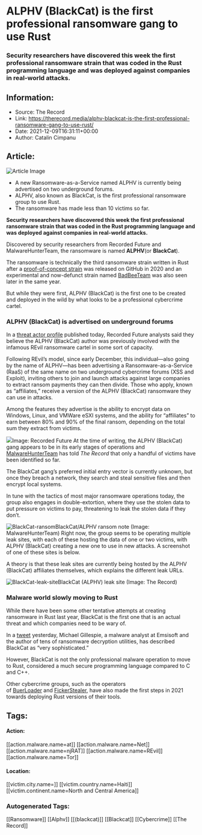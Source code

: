 # ALPHV (BlackCat) is the first professional ransomware gang to use Rust
### Security researchers have discovered this week the first professional ransomware strain that was coded in the Rust programming language and was deployed against companies in real-world attacks.

## Information:
+ Source: The Record
+ Link: https://therecord.media/alphv-blackcat-is-the-first-professional-ransomware-gang-to-use-rust/
+ Date: 2021-12-09T16:31:11+00:00
+ Author: Catalin Cimpanu


## Article:
![Article Image](https://therecord.media/wp-content/uploads/2021/12/BlackCat.jpg)

* A new Ransomware-as-a-Service named ALPHV is currently being advertised on two underground forums.
* ALPHV, also known as BlackCat, is the first professional ransomware group to use Rust.
* The ransomware has made less than 10 victims so far.


**Security researchers have discovered this week the first professional ransomware strain that was coded in the Rust programming language and was deployed against companies in real-world attacks.**


Discovered by security researchers from Recorded Future and MalwareHunterTeam, the ransomware is named **ALPHV**(or **BlackCat**).


The ransomware is technically the third ransomware strain written in Rust after a [proof-of-concept strain](https://github.com/cdong1012/Rust-Ransomware) was released on GitHub in 2020 and an experimental and now-defunct strain named [BadBeeTeam](https://id-ransomware.blogspot.com/2020/09/badbeeteam-ransomware.html) was also seen later in the same year.


But while they were first, ALPHV (BlackCat) is the first one to be created and deployed in the wild by what looks to be a professional cybercrime cartel.


### ALPHV (BlackCat) is advertised on underground forums


In a [threat actor profile](https://support.recordedfuture.com/hc/en-us/articles/4412359150739?__hstc=156209188.d25ee89468395607cc54536ba1fc910f.1639069247099.1639069247099.1639069247099.1&__hssc=156209188.1.1639069247099&__hsfp=2041467688) published today, Recorded Future analysts said they believe the ALPHV (BlackCat) author was previously involved with the infamous REvil ransomware cartel in some sort of capacity.


Following REvil’s model, since early December, this individual—also going by the name of ALPHV—has been advertising a Ransomware-as-a-Service (RaaS) of the same name on two underground cybercrime forums (XSS and Exploit), inviting others to join and launch attacks against large companies to extract ransom payments they can then divide. Those who apply, known as “affiliates,” receive a version of the ALPHV (BlackCat) ransomware they can use in attacks.


Among the features they advertise is the ability to encrypt data on Windows, Linux, and VMWare eSXI systems, and the ability for “affiliates” to earn between 80% and 90% of the final ransom, depending on the total sum they extract from victims.


![](https://therecord.media/wp-content/uploads/2021/12/BlackCat-forum-1.png)Image: Recorded Future
At the time of writing, the ALPHV (BlackCat) gang appears to be in its early stages of operations and [MalwareHunterTeam](https://twitter.com/malwrhunterteam) has told *The Record* that only a handful of victims have been identified so far.


The BlackCat gang’s preferred initial entry vector is currently unknown, but once they breach a network, they search and steal sensitive files and then encrypt local systems.


In tune with the tactics of most major ransomware operations today, the group also engages in double-extortion, where they use the stolen data to put pressure on victims to pay, threatening to leak the stolen data if they don’t.


![BlackCat-ransom](https://therecord.media/wp-content/uploads/2021/12/BlackCat-ransom.png)BlackCat/ALPHV ransom note (Image: MalwareHunterTeam)
Right now, the group seems to be operating multiple leak sites, with each of these hosting the data of one or two victims, with ALPHV (BlackCat) creating a new one to use in new attacks. A screenshot of one of these sites is below.


A theory is that these leak sites are currently being hosted by the ALPHV (BlackCat) affiliates themselves, which explains the different leak URLs.


![BlackCat-leak-site](https://therecord.media/wp-content/uploads/2021/12/BlackCat-leak-site-1024x411.png)BlackCat (ALPHV) leak site (Image: The Record)
### Malware world slowly moving to Rust


While there have been some other tentative attempts at creating ransomware in Rust last year, BlackCat is the first one that is an actual threat and which companies need to be wary of.


In a [tweet](https://twitter.com/demonslay335/status/1468735840033677318) yesterday, Michael Gillespie, a malware analyst at Emsisoft and the author of tens of ransomware decryption utilities, has described BlackCat as “very sophisticated.”


However, BlackCat is not the only professional malware operation to move to Rust, considered a much secure programming language compared to C and C++.


Other cybercrime groups, such as the operators of [BuerLoader](https://www.proofpoint.com/us/blog/threat-insight/new-variant-buer-loader-written-rust) and [FickerStealer](https://www.cyberark.com/resources/threat-research-blog/fickerstealer-a-new-rust-player-in-the-market), have also made the first steps in 2021 towards deploying Rust versions of their tools.





## Tags:

#### Action:
[[action.malware.name=at]] [[action.malware.name=Net]] [[action.malware.name=njRAT]] [[action.malware.name=REvil]] [[action.malware.name=Tor]]

#### Location:
[[victim.city.name=]] [[victim.country.name=Haiti]] [[victim.continent.name=North and Central America]]

### Autogenerated Tags:
[[Ransomware]] [[Alphv]] [[(blackcat)]] [[Blackcat]] [[Cybercrime]] [[The Record]]

